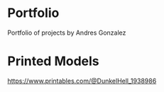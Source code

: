 # Portfolio
Portfolio of projects by Andres Gonzalez


# Printed Models

https://www.printables.com/@DunkelHell_1938986
